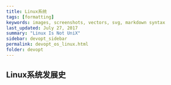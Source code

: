 ```yaml
---
title: Linux系统
tags: [formatting]
keywords: images, screenshots, vectors, svg, markdown syntax
last_updated: July 27, 2017
summary: "Linux Is Not UniX"
sidebar: devopt_sidebar
permalink: devopt_os_linux.html
folder: devopt 
---
```


## Linux系统发展史

